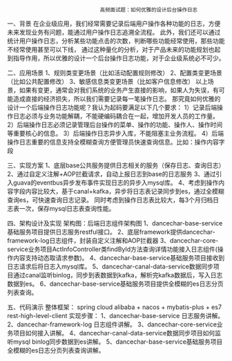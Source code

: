                                   高频面试题：如何优雅的设计后台操作日志
一、背景
在企业级应用，我们经常需要记录后端用户操作各种功能的日志，方便未来发现业务有问题，能通过用户操作日志追溯全流程。
此外，我们还可以通过统计用户操作日志，分析某些功能点击的次数，判断哪些功能经常使用，那些功能不经常使用甚至可以下线，
通过这种量化的分析，对于产品未来的功能规划也起到指导作用，所以优雅的设计一个后台操作日志功能，对于企业级系统必不可少。

二、应用场景
1、规则类变更场景（比如活动配置规则修改）
2、配置类变更场景（比如公共配置修改）
3、敏感信息类变更场景（比如客户信息修改）
以上场景，如果有变更，通常会对我们系统的业务产生直接的影响，如果人为失误，有可能造成直接的经济损失，所以我们需要记录每一笔操作日志。
那究竟如何优雅的设计一个后端操作日志功能呢？我认为起码要满足以下几个要求：
1）记录后端操作日志必须与业务功能解耦，不能硬编码耦合在一起，增加开发人员的工作量。
2）后端操作日志必须记录管理后台操作的菜单、操作的功能、操作人、操作时间等重要核心的信息。
3）后端操作日志异步入库，不能阻塞主业务流程。
4）后端操作日志重要的信息支持全模糊查询方便管理员快速查询信息。比如：操作内容字段

三、实现方案
1、底层base公共服务提供日志相关的服务（保存日志、查询日志）
2、通过自定义注解+AOP拦截请求，自动上报日志到base的日志服务
3、通过引入guava的eventbus异步发布事件实现日志的异步入mysql库。
4、考虑到操作内容字段内容比较大，基于canal+kafka，异步将日志表记录同步到es，通过全模糊查询es，可快速查询日志记录。
同时考虑到操作日志表比较大，每3个月归档日志表一次，保存mysql日志表查询性能。

四、架构设计及实现
架构图：后端日志组件架构图
1、dancechar-base-service基础服务项目提供日志服务restful接口。
2、底层framework提供dancechar-framework-log日志组件，封装自定义注解和AOP拦截器
3、dancechar-core-service业务项目ActInfoController类findById方法查询详情功能接入日志组件(操作内容支持动态取请求参数)。
4、dancechar-base-service基础服务项目接收到日志请求后将日志入mysql库。
5、dancechar-canal-data-service数据同步项目通过canal监听binlog，同步到表数据到kafka，解析完kafka数据后，写入日志数据到es。
6、dancechar-base-service基础服务项目提供全模糊的es日志分页列表查询。

五、代码演示
整体框架：
spring cloud alibaba + nacos +  mybatis-plus + es7 rest-high-level-client
实现步骤：
1、dancechar-base-service 日志服务讲解。
2、dancechar-framework-log 日志组件讲解。
3、dancechar-core-service业务项目如何接入讲解。
4、dancechar-canal-data-service数据同步项目如何监听mysql binlog同步数据到es讲解。
5、dancechar-base-service基础服务项目全模糊的es日志分页列表查询讲解。




